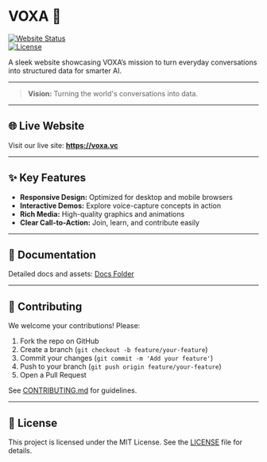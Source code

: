 # VOXA 🚀

[![Website Status](https://img.shields.io/website-up-down-green-red/https/voxa.vc.svg)](https://voxa.vc)  
[![License](https://img.shields.io/badge/license-MIT-blue.svg)](LICENSE)

A sleek website showcasing VOXA’s mission to turn everyday conversations into structured data for smarter AI.

---

> **Vision:** Turning the world's conversations into data.

---

## 🌐 Live Website

Visit our live site: **https://voxa.vc**

---

## ✨ Key Features

- **Responsive Design:** Optimized for desktop and mobile browsers  
- **Interactive Demos:** Explore voice-capture concepts in action  
- **Rich Media:** High-quality graphics and animations  
- **Clear Call-to-Action:** Join, learn, and contribute easily  

---

## 📂 Documentation

Detailed docs and assets: [Docs Folder](docs/)

---

## 🤝 Contributing

We welcome your contributions! Please:  
1. Fork the repo on GitHub  
2. Create a branch (`git checkout -b feature/your-feature`)  
3. Commit your changes (`git commit -m 'Add your feature'`)  
4. Push to your branch (`git push origin feature/your-feature`)  
5. Open a Pull Request  

See [CONTRIBUTING.md](CONTRIBUTING.md) for guidelines.

---

## 📄 License

This project is licensed under the MIT License. See the [LICENSE](LICENSE) file for details.
